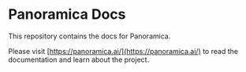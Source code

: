 # Panoramica Docs

This repository contains the docs for Panoramica.

Please visit [https://panoramica.ai/](https://panoramica.ai/) to read the documentation and learn about the project.
